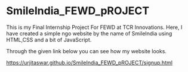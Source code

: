 # SmileIndia_FEWD_pROJECT
This is my Final Internship Project For FEWD at TCR Innovations. Here, I have created a simple ngo website by the name of SmileIndia using HTML,CSS and a bit of JavaScript.

Through the given link below you can see how my website looks.

https://urjitaswar.github.io/SmileIndia_FEWD_pROJECT/signup.html
